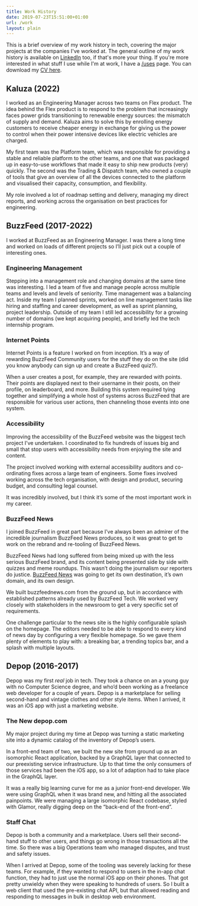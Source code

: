 ```yaml
---
title: Work History
date: 2019-07-23T15:51:00+01:00
url: /work
layout: plain
---
```


This is a brief overview of my work history in tech, covering the major projects at the companies I've worked at. The general outline of my work history is available on [LinkedIn](https://www.linkedin.com/in/jackwreid/) too, if that's more your thing. If you're more interested in what stuff I use while I'm at work, I have a [/uses](/uses) page. You can download my <a href="/docs/cv.pdf" download="cv.pdf">CV here</a>.

## Kaluza (2022)

I worked as an Engineering Manager across two teams on Flex product. The idea behind the Flex product is to respond to the problem that increasingly faces power grids transitioning to renewable energy sources: the mismatch of supply and demand. Kaluza aims to solve this by enrolling energy customers to receive cheaper energy in exchange for giving us the power to control when their power intensive devices like electric vehicles are charged.

My first team was the Platform team, which was responsible for providing a stable and reliable platform to the other teams, and one that was packaged up in easy-to-use workflows that made it easy to ship new products (very) quickly. The second was the Trading & Dispatch team, who owned a couple of tools that give an overview of all the devices connected to the platform and visualised their capacity, consumption, and flexibility.

My role involved a lot of roadmap setting and delivery, managing my direct reports, and working across the organisation on best practices for engineering.

## BuzzFeed (2017-2022)

I worked at BuzzFeed as an Engineering Manager. I was there a long time and worked on loads of different projects so I’ll just pick out a couple of interesting ones.

### Engineering Management

Stepping into a management role and changing domains at the same time was interesting. I led a team of five and manage people across multiple teams and levels and levels of seniority. Time management was a balancing act. Inside my team I planned sprints, worked on line management tasks like hiring and staffing and career development, as well as sprint planning, project leadership. Outside of my team I still led accessibility for a growing number of domains (we kept acquiring people), and briefly led the tech internship program.

### Internet Points

Internet Points is a feature I worked on from inception. It’s a way of rewarding BuzzFeed Community users for the stuff they do on the site (did you know anybody can sign up and create a BuzzFeed quiz?).

When a user creates a post, for example, they are rewarded with points. Their points are displayed next to their username in their posts, on their profile, on leaderboard, and more. Building this system required tying together and simplifying a whole host of systems across BuzzFeed that are responsible for various user actions, then channeling those events into one system.

### Accessibility

Improving the accessibility of the BuzzFeed website was the biggest tech project I’ve undertaken. I coordinated to fix hundreds of issues big and small that stop users with accessibility needs from enjoying the site and content.

The project involved working with external accessibility auditors and co-ordinating fixes across a large team of engineers. Some fixes involved working across the tech organisation, with design and product, securing budget, and consulting legal counsel.

It was incredibly involved, but I think it’s some of the most important work in my career.

### BuzzFeed News

I joined BuzzFeed in great part because I’ve always been an admirer of the incredible journalism BuzzFeed News produces, so it was great to get to work on the rebrand and re-tooling of BuzzFeed News.

BuzzFeed News had long suffered from being mixed up with the less serious BuzzFeed brand, and its content being presented side by side with quizzes and meme roundups. This wasn’t doing the journalism our reporters do justice.&nbsp;[BuzzFeed News][3]&nbsp;was going to get its own destination, it’s own domain, and its own design.

We built buzzfeednews.com from the ground up, but in accordance with established patterns already used by BuzzFeed Tech. We worked very closely with stakeholders in the newsroom to get a very specific set of requirements.

One challenge particular to the news site is the highly configurable splash on the homepage. The editors needed to be able to respond to every kind of news day by configuring a very flexible homepage. So we gave them plenty of elements to play with: a breaking bar, a trending topics bar, and a splash with multiple layouts.

## Depop (2016-2017)

Depop was my first _real_ job in tech. They took a chance on an a young guy with no Computer Science degree, and who’d been working as a freelance web developer for a couple of years. Depop is a marketplace for selling second-hand and vintage clothes and other style items. When I arrived, it was an iOS app with just a marketing website.

### The New depop.com

My major project during my time at Depop was turning a static marketing site into a dynamic catalog of the inventory of Depop’s users.

In a front-end team of two, we built the new site from ground up as an isomorphic React application, backed by a GraphQL layer that connected to our preexisting service infrastructure. Up to that time the only consumers of those services had been the iOS app, so a lot of adaption had to take place in the GraphQL layer.

It was a really big learning curve for me as a junior front-end developer. We were using GraphQL when it was brand new, and hitting all the associated painpoints. We were managing a large isomorphic React codebase, styled with Glamor, really digging deep on the “back-end of the front-end”.

### Staff Chat

Depop is both a community and a marketplace. Users sell their second-hand stuff to other users, and things go wrong in those transactions all the time. So there was a big Operations team who managed disputes, and trust and safety issues.

When I arrived at Depop, some of the tooling was severely lacking for these teams. For example, if they wanted to respond to users in the in-app chat function, they had to just use the normal iOS app on their phones. That got pretty unwieldy when they were speaking to hundreds of users. So I built a web client that used the pre-existing chat API, but that allowed reading and responding to messages in bulk in desktop web environment.

 [1]: https://www.linkedin.com/in/jackwreid/
 [2]: http://jack-reid.local/wp-content/uploads/2021/12/CV-2022.pdf
 [3]: https://buzzfeednews.com/
 [4]: https://depop.com/
